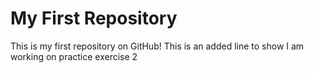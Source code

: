# My First Repository

This is my first repository on GitHub! 
This is an added line to show I am working on practice exercise 2

